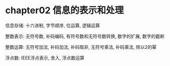 # chapter02 信息的表示和处理

信息存储: 十六进制, 字节顺序, 位运算, 逻辑运算

整数表示: 无符号数, 补码编码, 有符号数和无符号数转换, 数字的扩展, 数字的截断

整数运算: 无符号加法, 补码加法, 补码取非, 无符号乘法, 补码乘法, 除以2的幂

浮点数: IEEE浮点表示, 舍入, 浮点数运算